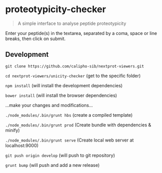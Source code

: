 # proteotypicity-checker

> A simple interface to analyse peptide proteotypicity

Enter your peptide(s) in the textarea, separated by a coma, space or line breaks, then click on submit.

## Development

`git clone https://github.com/calipho-sib/nextprot-viewers.git` 

`cd nextprot-viewers/unicity-checker`  (get to the specific folder)

`npm install`  (will install the development dependencies)

`bower install`  (will install the browser dependencies)

...make your changes and modifications...

`./node_modules/.bin/grunt hbs`  (create a compiled template)

`./node_modules/.bin/grunt prod`  (Create bundle with dependencies & minify)

`./node_modules/.bin/grunt serve`  (Create local web server at localhost:9000)

`git push origin develop` (will push to git repository) 

`grunt bump` (will push and add a new release)

